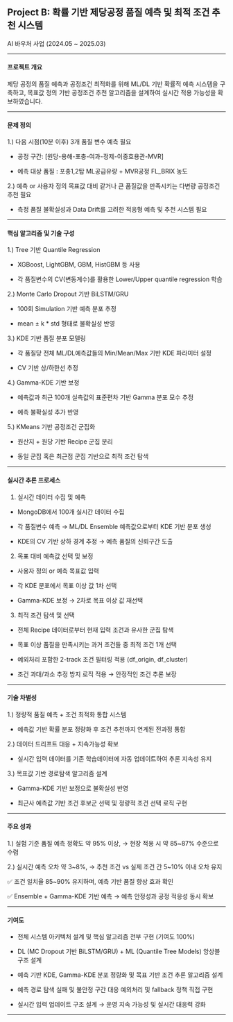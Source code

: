 ## Project B: 확률 기반 제당공정 품질 예측 및 최적 조건 추천 시스템
AI 바우처 사업 (2024.05 ~ 2025.03)

--- 

#### 프로젝트 개요
제당 공정의 품질 예측과 공정조건 최적화를 위해 ML/DL 기반 확률적 예측 시스템을 구축하고, 목표값 정의 기반 공정조건 추천 알고리즘을 설계하여 실시간 적용 가능성을 확보하였습니다.

--- 

#### 문제 정의
1.) 다음 시점(10분 이후) 3개 품질 변수 예측 필요

- 공정 구간: [원당-용해-포충-여과-정제-이중효용관-MVR]

- 예측 대상 품질 : 포충1,2탑 ML공급유량  + MVR공정 FL_BRIX 농도

2.) 예측 or 사용자 정의 목표값 대비 같거나 큰 품질값을 만족시키는 다변량 공정조건 추천 필요

- 측정 품질 불확실성과 Data Drift를 고려한 적응형 예측 및 추천 시스템 필요

--- 

#### 핵심 알고리즘 및 기술 구성
1.) Tree 기반 Quantile Regression

- XGBoost, LightGBM, GBM, HistGBM 등 사용

- 각 품질변수의 CV(변동계수)를 활용한 Lower/Upper quantile regression 학습

2.) Monte Carlo Dropout 기반 BiLSTM/GRU

- 100회 Simulation 기반 예측 분포 추정

- mean ± k * std 형태로 불확실성 반영

3.) KDE 기반 품질 분포 모델링

- 각 품질당 전체 ML/DL예측값들의 Min/Mean/Max 기반 KDE 파라미터 설정

- CV 기반 상/하한선 추정

4.) Gamma-KDE 기반 보정

- 예측값과 최근 100개 실측값의 표준편차 기반 Gamma 분포 모수 추정

- 예측 불확실성 추가 반영

5.) KMeans 기반 공정조건 군집화

- 원산지 + 원당 기반 Recipe 군집 분리

- 동일 군집 혹은 최근접 군집 기반으로 최적 조건 탐색

---

#### 실시간 추론 프로세스
1. 실시간 데이터 수집 및 예측
   
- MongoDB에서 100개 실시간 데이터 수집

- 각 품질변수 예측  → ML/DL Ensemble 예측값으로부터 KDE 기반 분포 생성

- KDE의 CV 기반 상하 경계 추정 → 예측 품질의 신뢰구간 도출

2. 목표 대비 예측값 선택 및 보정
- 사용자 정의 or 예측 목표값 입력

- 각 KDE 분포에서 목표 이상 값 1차 선택

- Gamma-KDE 보정 → 2차로 목표 이상 값 재선택

3. 최적 조건 탐색 및 선택
- 전체 Recipe 데이터로부터 현재 입력 조건과 유사한 군집 탐색

- 목표 이상 품질을 만족시키는 과거 조건들 중 최적 조건 1개 선택

- 예외처리 포함한 2-track 조건 필터링 적용 (df_origin, df_cluster)

- 조건 과대/과소 추정 방지 로직 적용 → 안정적인 조건 추론 보장

---

#### 기술 차별성
1.) 정량적 품질 예측 + 조건 최적화 통합 시스템

- 예측값 기반 확률 분포 정량화 후 조건 추천까지 연계된 전과정 통합

2.) 데이터 드리프트 대응 + 지속가능성 확보

- 실시간 입력 데이터를 기존 학습데이터에 자동 업데이트하여 추론 지속성 유지

3.) 목표값 기반 경로탐색 알고리즘 설계

- Gamma-KDE 기반 보정으로 불확실성 반영

- 최근사 예측값 기반 조건 후보군 선택 및 정량적 조건 선택 로직 구현

--- 

#### 주요 성과
1.) 실험 기준 품질 예측 정확도 약 95% 이상,
→ 현장 적용 시 약 85~87% 수준으로 수렴

2.) 실시간 예측 오차 약 3~8%,
→ 추천 조건 vs 실제 조건 간 5~10% 이내 오차 유지

✅ 조건 일치율 85~90% 유지하며, 예측 기반 품질 향상 효과 확인

✅ Ensemble + Gamma-KDE 기반 예측 → 예측 안정성과 공정 적응성 동시 확보

---

#### 기여도
- 전체 시스템 아키텍처 설계 및 핵심 알고리즘 전부 구현 (기여도 100%)

- DL (MC Dropout 기반 BiLSTM/GRU) + ML (Quantile Tree Models) 앙상블 구조 설계

- 예측 기반 KDE, Gamma-KDE 분포 정량화 및 목표 기반 조건 추론 알고리즘 설계

- 예측 경로 탐색 실패 및 불안정 구간 대응 예외처리 및 fallback 정책 직접 구현

- 실시간 입력 업데이트 구조 설계 → 운영 지속 가능성 및 실시간 대응력 강화

---
